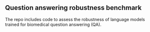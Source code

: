 ## Question answering robustness benchmark

The repo includes code to assess the robustness of language models trained for biomedical question answering (QA).